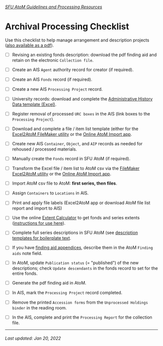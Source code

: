 ###### [SFU AtoM Guidelines and Processing Resources](../README.md)

# Archival Processing Checklist
Use this checklist to help manage arrangement and description projects ([also available as a pdf](../downloads/archival-processing-checklist.pdf)).

- [ ] Revising an existing fonds description: download the pdf finding aid and retain on the electronic `Collection file`.

- [ ] Create an AIS `Agent` authority record for creator (if required).

- [ ] Create an AIS `Fonds` record (if required).

- [ ] Create a new AIS `Processing Project` record.

- [ ] University records: download and complete the [Administrative History Data template (Excel)](../downloads/admin-history-data-template.zip).

- [ ] Register removal of processed `URC boxes` in the AIS (link boxes to the `Processing Project`).

- [ ] Download and complete a file / item list template (either for the [Excel2AtoM FileMaker utility](../downloads/excel2atom-utility.zip) or the [Online AtoM Import app](../downloads/online-atom-import-app.zip).

- [ ] Create new AIS `Container`, `Object`, and `AIP` records as needed for rehoused / processed materials.

- [ ] Manually create the `Fonds` record in SFU AtoM (if required).

- [ ] Transform the Excel file / item list to AtoM csv via the [FileMaker Excel2AtoM utility](excel2atom-utility.md) or the [Online AtoM Import app](online-atom-import-app.md).

- [ ] Import AtoM csv file to AtoM: **first series, then files**.

- [ ] Assign `Containers` to `Locations` in AIS.

- [ ] Print and apply file labels (Excel2AtoM app or download AtoM file list report and import to AIS)

- [ ] Use the online [Extent Calculator](https://sfuarchives.shinyapps.io/extent_calculator/) to get fonds and series extents ([instructions for use here](resources/extent-calculator.md)).

- [ ] Complete full series descriptions in SFU AtoM (see [description templates for boilerplate text](description-template.md).

- [ ] If you have [finding aid appendices](finding-aid-appendices.md), describe them in the AtoM `Finding aids` note field.

- [ ] In AtoM, update `Publication status` (= "published") of the new descriptions; check `Update descendants` in the fonds record to set for the entire fonds.

- [ ] Generate the pdf finding aid in AtoM.

- [ ] In AIS, mark the `Processing Project` record completed.

- [ ] Remove the printed `Accession forms` from the `Unprocessed Holdings binder` in the reading room.

- [ ] In the AIS, complete and print the `Processing Report` for the collection file.

---
###### Last updated: Jan 20, 2022
